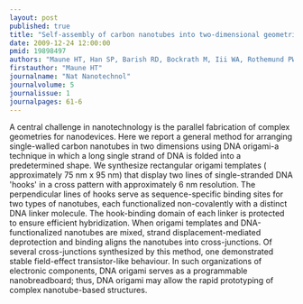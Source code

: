 ```yaml
---
layout: post
published: true
title: "Self-assembly of carbon nanotubes into two-dimensional geometries using DNA origami templates."
date: 2009-12-24 12:00:00
pmid: 19898497
authors: "Maune HT, Han SP, Barish RD, Bockrath M, Iii WA, Rothemund PW, Winfree E"
firstauthor: "Maune HT"
journalname: "Nat Nanotechnol"
journalvolume: 5
journalissue: 1
journalpages: 61-6
---
```


A central challenge in nanotechnology is the parallel fabrication of complex geometries for nanodevices. Here we report a general method for arranging single-walled carbon nanotubes in two dimensions using DNA origami-a technique in which a long single strand of DNA is folded into a predetermined shape. We synthesize rectangular origami templates ( approximately 75 nm x 95 nm) that display two lines of single-stranded DNA 'hooks' in a cross pattern with approximately 6 nm resolution. The perpendicular lines of hooks serve as sequence-specific binding sites for two types of nanotubes, each functionalized non-covalently with a distinct DNA linker molecule. The hook-binding domain of each linker is protected to ensure efficient hybridization. When origami templates and DNA-functionalized nanotubes are mixed, strand displacement-mediated deprotection and binding aligns the nanotubes into cross-junctions. Of several cross-junctions synthesized by this method, one demonstrated stable field-effect transistor-like behaviour. In such organizations of electronic components, DNA origami serves as a programmable nanobreadboard; thus, DNA origami may allow the rapid prototyping of complex nanotube-based structures.

